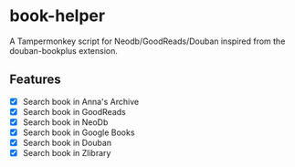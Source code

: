 # book-helper

A Tampermonkey script for Neodb/GoodReads/Douban inspired from the douban-bookplus extension.

## Features

- [x] Search book in Anna's Archive
- [x] Search book in GoodReads
- [x] Search book in NeoDb
- [x] Search book in Google Books
- [x] Search book in Douban
- [x] Search book in Zlibrary
